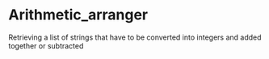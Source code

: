 # Arithmetic_arranger
Retrieving a list of strings that have to be converted into integers and added together or subtracted
